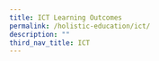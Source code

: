 ```yaml
---
title: ICT Learning Outcomes
permalink: /holistic-education/ict/
description: ""
third_nav_title: ICT
---
```


